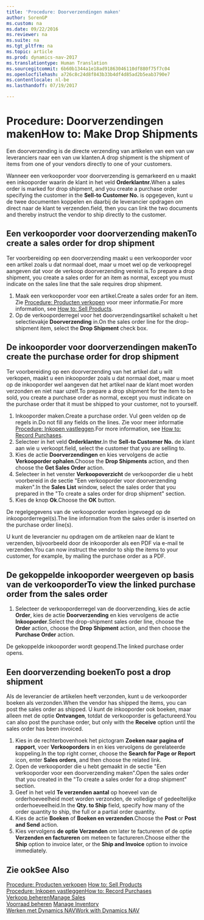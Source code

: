 ```yaml
---
title: 'Procedure: Doorverzendingen maken'
author: SorenGP
ms.custom: na
ms.date: 09/22/2016
ms.reviewer: na
ms.suite: na
ms.tgt_pltfrm: na
ms.topic: article
ms.prod: dynamics-nav-2017
ms.translationtype: Human Translation
ms.sourcegitcommit: 6b60b1344a1e18ad91863046110df880f75f7c04
ms.openlocfilehash: a726c8c24d8f843b33b4df4d85ad2b5eab3790e7
ms.contentlocale: nl-be
ms.lasthandoff: 07/19/2017

---
```


# <a name="how-to-make-drop-shipments"></a><span data-ttu-id="d6700-102">Procedure: Doorverzendingen maken</span><span class="sxs-lookup"><span data-stu-id="d6700-102">How to: Make Drop Shipments</span></span>
<span data-ttu-id="d6700-103">Een doorverzending is de directe verzending van artikelen van een van uw leveranciers naar een van uw klanten.</span><span class="sxs-lookup"><span data-stu-id="d6700-103">A drop shipment is the shipment of items from one of your vendors directly to one of your customers.</span></span>

<span data-ttu-id="d6700-104">Wanneer een verkooporder voor doorverzending is gemarkeerd en u maakt een inkooporder waarin de klant in het veld **Orderklantnr.**</span><span class="sxs-lookup"><span data-stu-id="d6700-104">When a sales order is marked for drop shipment, and you create a purchase order specifying the customer in the **Sell-to Customer No.**</span></span> <span data-ttu-id="d6700-105">is opgegeven, kunt u de twee documenten koppelen en daarbij de leverancier opdragen om direct naar de klant te verzenden.</span><span class="sxs-lookup"><span data-stu-id="d6700-105">field, then you can link the two documents and thereby instruct the vendor to ship directly to the customer.</span></span>

## <a name="to-create-a-sales-order-for-drop-shipment"></a><span data-ttu-id="d6700-106">Een verkooporder voor doorverzending maken</span><span class="sxs-lookup"><span data-stu-id="d6700-106">To create a sales order for drop shipment</span></span>
<span data-ttu-id="d6700-107">Ter voorbereiding op een doorverzending maakt u een verkooporder voor een artikel zoals u dat normaal doet, maar u moet wel op de verkoopregel aangeven dat voor de verkoop doorverzending vereist is.</span><span class="sxs-lookup"><span data-stu-id="d6700-107">To prepare a drop shipment, you create a sales order for an item as normal, except you must indicate on the sales line that the sale requires drop shipment.</span></span>

1. <span data-ttu-id="d6700-108">Maak een verkooporder voor een artikel.</span><span class="sxs-lookup"><span data-stu-id="d6700-108">Create a sales order for an item.</span></span> <span data-ttu-id="d6700-109">Zie [Procedure: Producten verkopen](sales-how-sell-products.md) voor meer informatie.</span><span class="sxs-lookup"><span data-stu-id="d6700-109">For more information, see [How to: Sell Products](sales-how-sell-products.md).</span></span>
2. <span data-ttu-id="d6700-110">Op de verkooporderregel voor het doorverzendingsartikel schakelt u het selectievakje **Doorverzending** in.</span><span class="sxs-lookup"><span data-stu-id="d6700-110">On the sales order line for the drop-shipment item, select the **Drop Shipment** check box.</span></span>

## <a name="to-create-the-purchase-order-for-drop-shipment"></a><span data-ttu-id="d6700-111">De inkooporder voor doorverzendingen maken</span><span class="sxs-lookup"><span data-stu-id="d6700-111">To create the purchase order for drop shipment</span></span>
<span data-ttu-id="d6700-112">Ter voorbereiding op een doorverzending van het artikel dat u wilt verkopen, maakt u een inkooporder zoals u dat normaal doet, maar u moet op de inkooporder wel aangeven dat het artikel naar de klant moet worden verzonden en niet naar uzelf.</span><span class="sxs-lookup"><span data-stu-id="d6700-112">To prepare a drop shipment for the item to be sold, you create a purchase order as normal, except you must indicate on the purchase order that it must be shipped to your customer, not to yourself.</span></span>

1. <span data-ttu-id="d6700-113">Inkooporder maken.</span><span class="sxs-lookup"><span data-stu-id="d6700-113">Create a purchase order.</span></span> <span data-ttu-id="d6700-114">Vul geen velden op de regels in.</span><span class="sxs-lookup"><span data-stu-id="d6700-114">Do not fill any fields on the lines.</span></span> <span data-ttu-id="d6700-115">Zie voor meer informatie [Procedure: Inkopen vastleggen](purchasing-how-record-purchases.md).</span><span class="sxs-lookup"><span data-stu-id="d6700-115">For more information, see [How to: Record Purchases](purchasing-how-record-purchases.md).</span></span>
2. <span data-ttu-id="d6700-116">Selecteer in het veld **Orderklantnr.**</span><span class="sxs-lookup"><span data-stu-id="d6700-116">In the **Sell-to Customer No.**</span></span> <span data-ttu-id="d6700-117">de klant aan wie u verkoopt.</span><span class="sxs-lookup"><span data-stu-id="d6700-117">field, select the customer that you are selling to.</span></span>
3. <span data-ttu-id="d6700-118">Kies de actie **Doorverzendingen** en kies vervolgens de actie **Verkooporder ophalen**.</span><span class="sxs-lookup"><span data-stu-id="d6700-118">Choose the **Drop Shipments** action, and then choose the **Get Sales Order** action.</span></span>
4. <span data-ttu-id="d6700-119">Selecteer in het venster **Verkoopoverzicht** de verkooporder die u hebt voorbereid in de sectie "Een verkooporder voor doorverzending maken".</span><span class="sxs-lookup"><span data-stu-id="d6700-119">In the **Sales List** window, select the sales order that you prepared in the "To create a sales order for drop shipment" section.</span></span>
5. <span data-ttu-id="d6700-120">Kies de knop **Ok**.</span><span class="sxs-lookup"><span data-stu-id="d6700-120">Choose the **OK** button.</span></span>

<span data-ttu-id="d6700-121">De regelgegevens van de verkooporder worden ingevoegd op de inkooporderregel(s).</span><span class="sxs-lookup"><span data-stu-id="d6700-121">The line information from the sales order is inserted on the purchase order line(s).</span></span>

<span data-ttu-id="d6700-122">U kunt de leverancier nu opdragen om de artikelen naar de klant te verzenden, bijvoorbeeld door de inkooporder als een PDF via e-mail te verzenden.</span><span class="sxs-lookup"><span data-stu-id="d6700-122">You can now instruct the vendor to ship the items to your customer, for example, by mailing the purchase order as a PDF.</span></span>     

## <a name="to-view-the-linked-purchase-order-from-the-sales-order"></a><span data-ttu-id="d6700-123">De gekoppelde inkooporder weergeven op basis van de verkooporder</span><span class="sxs-lookup"><span data-stu-id="d6700-123">To view the linked purchase order from the sales order</span></span>
1. <span data-ttu-id="d6700-124">Selecteer de verkooporderregel van de doorverzending, kies de actie **Order**, kies de actie **Doorverzending** en kies vervolgens de actie **Inkooporder**.</span><span class="sxs-lookup"><span data-stu-id="d6700-124">Select the drop-shipment sales order line, choose the **Order** action, choose the **Drop Shipment** action, and then choose the **Purchase Order** action.</span></span>

<span data-ttu-id="d6700-125">De gekoppelde inkooporder wordt geopend.</span><span class="sxs-lookup"><span data-stu-id="d6700-125">The linked purchase order opens.</span></span>

## <a name="to-post-a-drop-shipment"></a><span data-ttu-id="d6700-126">Een doorverzending boeken</span><span class="sxs-lookup"><span data-stu-id="d6700-126">To post a drop shipment</span></span>
<span data-ttu-id="d6700-127">Als de leverancier de artikelen heeft verzonden, kunt u de verkooporder boeken als verzonden.</span><span class="sxs-lookup"><span data-stu-id="d6700-127">When the vendor has shipped the items, you can post the sales order as shipped.</span></span> <span data-ttu-id="d6700-128">U kunt de inkooporder ook boeken, maar alleen met de optie **Ontvangen**, totdat de verkooporder is gefactureerd.</span><span class="sxs-lookup"><span data-stu-id="d6700-128">You can also post the purchase order, but only with the **Receive** option until the sales order has been invoiced.</span></span>
1. <span data-ttu-id="d6700-129">Kies in de rechterbovenhoek het pictogram **Zoeken naar pagina of rapport**, voer **Verkooporders** in en kies vervolgens de gerelateerde koppeling.</span><span class="sxs-lookup"><span data-stu-id="d6700-129">In the top right corner, choose the **Search for Page or Report** icon, enter **Sales orders**, and then choose the related link.</span></span>
2. <span data-ttu-id="d6700-130">Open de verkooporder die u hebt gemaakt in de sectie "Een verkooporder voor een doorverzending maken".</span><span class="sxs-lookup"><span data-stu-id="d6700-130">Open the sales order that you created in the "To create a sales order for a drop shipment" section.</span></span>
3. <span data-ttu-id="d6700-131">Geef in het veld **Te verzenden aantal** op hoeveel van de orderhoeveelheid moet worden verzonden, de volledige of gedeeltelijke orderhoeveelheid.</span><span class="sxs-lookup"><span data-stu-id="d6700-131">In the **Qty. to Ship** field, specify how many of the order quantity to ship, the full or a partial order quantity.</span></span>
3. <span data-ttu-id="d6700-132">Kies de actie **Boeken** of **Boeken en verzenden**.</span><span class="sxs-lookup"><span data-stu-id="d6700-132">Choose the **Post** or **Post and Send** action.</span></span>
4. <span data-ttu-id="d6700-133">Kies vervolgens **de optie Verzenden** om later te factureren of de optie **Verzenden en factureren** om meteen te factureren.</span><span class="sxs-lookup"><span data-stu-id="d6700-133">Choose either the **Ship** option to invoice later, or the **Ship and Invoice** option to invoice immediately.</span></span>

## <a name="see-also"></a><span data-ttu-id="d6700-134">Zie ook</span><span class="sxs-lookup"><span data-stu-id="d6700-134">See Also</span></span>
<span data-ttu-id="d6700-135">[Procedure: Producten verkopen](sales-how-sell-products.md)  </span><span class="sxs-lookup"><span data-stu-id="d6700-135">[How to: Sell Products](sales-how-sell-products.md)  </span></span>  
[<span data-ttu-id="d6700-136">Procedure: Inkopen vastleggen</span><span class="sxs-lookup"><span data-stu-id="d6700-136">How to: Record Purchases</span></span>](purchasing-how-record-purchases.md)  
[<span data-ttu-id="d6700-137">Verkoop beheren</span><span class="sxs-lookup"><span data-stu-id="d6700-137">Manage Sales</span></span>](sales-manage-sales.md)  
<span data-ttu-id="d6700-138">[Voorraad beheren](inventory-manage-inventory.md)    </span><span class="sxs-lookup"><span data-stu-id="d6700-138">[Manage Inventory](inventory-manage-inventory.md)    </span></span>  
[<span data-ttu-id="d6700-139">Werken met Dynamics NAV</span><span class="sxs-lookup"><span data-stu-id="d6700-139">Work with Dynamics NAV</span></span>](ui-work-product.md)


